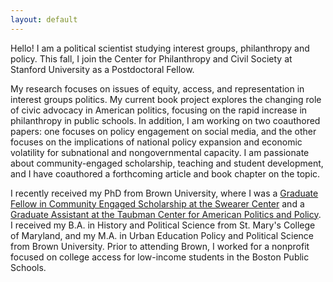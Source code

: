 ```yaml
---
layout: default
---
```


Hello! I am a political scientist studying interest groups, philanthropy and policy. This fall, I join the Center for Philanthropy and Civil Society at Stanford University as a Postdoctoral Fellow.

My research focuses on issues of equity, access, and representation in interest groups politics.  My current book project explores the changing role of civic advocacy in American politics, focusing on the rapid increase in philanthropy in public schools. In addition, I am working on two coauthored papers: one focuses on policy engagement on social media, and the other focuses on the implications of national policy expansion and economic volatility for subnational and nongovernmental capacity. I am passionate about community-engaged scholarship, teaching and student development, and I have coauthored a forthcoming article and book chapter on the topic.

I recently received my PhD from Brown University, where I was a [Graduate Fellow in Community Engaged Scholarship at the Swearer Center](https://www.brown.edu/academics/college/swearer/people/graduate-fellows-assistants/cadence-willse) and a [Graduate Assistant at the Taubman Center for American Politics and Policy](https://watson.brown.edu/taubman/people/cadence-willse). I received my B.A. in History and Political Science from St. Mary's College of Maryland, and my M.A. in Urban Education Policy and Political Science from Brown University.  Prior to attending Brown, I worked for a nonprofit focused on college access for low-income students in the Boston Public Schools. 
